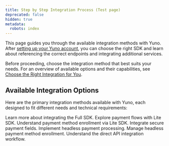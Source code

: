 ```yaml
---
title: Step by Step Integration Process (Test page)
deprecated: false
hidden: true
metadata:
  robots: index
---
```

This page guides you through the available integration methods with Yuno. After [setting up your Yuno account](doc:step-1-set-up-your-account), you can choose the right SDK and learn about referencing the correct endpoints and integrating additional services.

Before proceeding, choose the integration method that best suits your needs. For an overview of available options and their capabilities, see [Choose the Right Integration for You](doc:choose-the-right-integration-for-you).

## Available Integration Options

Here are the primary integration methods available with Yuno, each designed to fit different needs and technical requirements:

<Cards columns={4}>
  <Card title="Full SDK" href="/docs/full-sdk-workflow" icon="fa-code">
    Learn more about integrating the Full SDK.
  </Card>

  <Card title="Lite SDK (Payment)" href="/docs/the-ultimate-checkout-lite" icon="fa-code">
    Explore payment flows with Lite SDK.
  </Card>

  <Card title="Lite SDK (Enrollment)" href="/docs/enrollment-lite" icon="fa-code">
    Understand payment method enrollment via Lite SDK.
  </Card>

  <Card title="Secure Fields" href="/docs/secure-fields" icon="fa-code">
    Integrate secure payment fields.
  </Card>

  <Card title="Headless SDK (Payment)" href="/docs/headless-sdk-integration" icon="fa-code">
    Implement headless payment processing.
  </Card>

  <Card title="Headless SDK (Enrollment)" href="/docs/headless-sdk-enrollment-steps" icon="fa-code">
    Manage headless payment method enrollment.
  </Card>

  <Card title="Direct Workflow" href="/docs/direct-flow" icon="fa-code">
    Understand the direct API integration workflow.
  </Card>
</Cards>